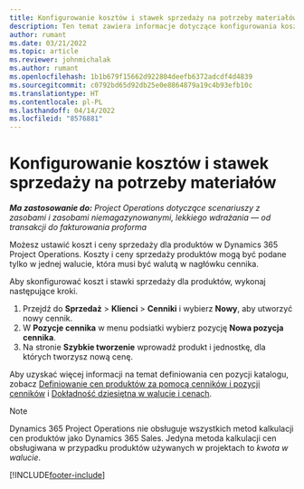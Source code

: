 ```yaml
---
title: Konfigurowanie kosztów i stawek sprzedaży na potrzeby materiałów
description: Ten temat zawiera informacje dotyczące konfigurowania kosztów i stawek sprzedaży materiałów używanych w projektach.
author: rumant
ms.date: 03/21/2022
ms.topic: article
ms.reviewer: johnmichalak
ms.author: rumant
ms.openlocfilehash: 1b1b679f15662d922804deefb6372adcdf4d4839
ms.sourcegitcommit: c0792bd65d92db25e0e8864879a19c4b93efb10c
ms.translationtype: HT
ms.contentlocale: pl-PL
ms.lasthandoff: 04/14/2022
ms.locfileid: "8576881"
---
```

# <a name="set-up-cost-and-sales-rates-for-materials"></a>Konfigurowanie kosztów i stawek sprzedaży na potrzeby materiałów

_**Ma zastosowanie do:** Project Operations dotyczące scenariuszy z zasobami i zasobami niemagazynowanymi, lekkiego wdrażania — od transakcji do fakturowania proforma_

Możesz ustawić koszt i ceny sprzedaży dla produktów w Dynamics 365 Project Operations. Koszty i ceny sprzedaży produktów mogą być podane tylko w jednej walucie, która musi być walutą w nagłówku cennika.

Aby skonfigurować koszt i stawki sprzedaży dla produktów, wykonaj następujące kroki. 

1. Przejdź do **Sprzedaż** > **Klienci** > **Cenniki** i wybierz **Nowy**, aby utworzyć nowy cennik. 
2. W **Pozycje cennika** w menu podsiatki wybierz pozycję **Nowa pozycja cennika**. 
3. Na stronie **Szybkie tworzenie** wprowadź produkt i jednostkę, dla których tworzysz nową cenę.

Aby uzyskać więcej informacji na temat definiowania cen pozycji katalogu, zobacz [Definiowanie cen produktów za pomocą cenników i pozycji cenników](/dynamics365/sales/create-price-lists-price-list-items-define-pricing-products) i [Dokładność dziesiętna w walucie i cenach](/dynamics365/sales/decimal-precision-currency-pricing).
> [!NOTE]
> Dynamics 365 Project Operations nie obsługuje wszystkich metod kalkulacji cen produktów jako Dynamics 365 Sales. Jedyna metoda kalkulacji cen obsługiwana w przypadku produktów używanych w projektach to *kwota w walucie*.


[!INCLUDE[footer-include](../includes/footer-banner.md)]
